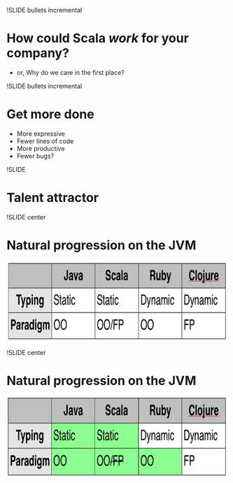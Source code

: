 !SLIDE bullets incremental
# How could Scala *work* for your company?
* or, Why do we care in the first place?

!SLIDE bullets incremental
# Get more done
* More expressive
* Fewer lines of code
* More productive
* Fewer bugs?

!SLIDE
# Talent attractor

!SLIDE center
# Natural progression on the JVM
<img src="comparison.jpg" height="184"/>

!SLIDE center
# Natural progression on the JVM
<img src="comparison2.jpg" height="184"/>
